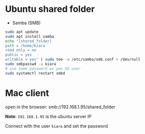 # Ubuntu shared folder

- Samba (SMB)

```sh
sudo apt update
sudo apt install samba
echo "[shared_folder]
path = /home/kiara
read only = no
public = yes
writable = yes" | sudo tee -a /etc/samba/smb.conf > /dev/null
sudo smbpasswd -a kiara
# use same password as you OS user
sudo systemctl restart smbd
```

# Mac client

open in the browser: smb://192.168.1.95/shared_folder

**Note**: `192.168.1.95` is the ubuntu server IP

Connect with the user `kiara` and set the password
